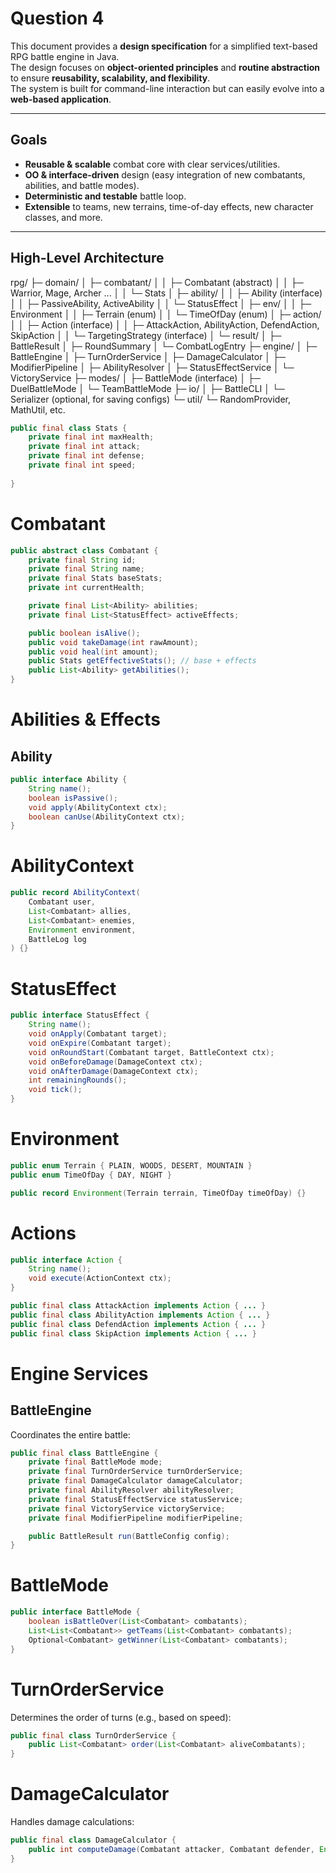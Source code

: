 # Question 4

This document provides a **design specification** for a simplified text-based RPG battle engine in Java.  
The design focuses on **object-oriented principles** and **routine abstraction** to ensure **reusability, scalability, and flexibility**.  
The system is built for command-line interaction but can easily evolve into a **web-based application**.

---

## **Goals**
- **Reusable & scalable** combat core with clear services/utilities.
- **OO & interface-driven** design (easy integration of new combatants, abilities, and battle modes).
- **Deterministic and testable** battle loop.
- **Extensible** to teams, new terrains, time-of-day effects, new character classes, and more.

---

## **High-Level Architecture**

rpg/
├─ domain/
│ ├─ combatant/
│ │ ├─ Combatant (abstract)
│ │ ├─ Warrior, Mage, Archer ...
│ │ └─ Stats
│ ├─ ability/
│ │ ├─ Ability (interface)
│ │ ├─ PassiveAbility, ActiveAbility
│ │ └─ StatusEffect
│ ├─ env/
│ │ ├─ Environment
│ │ ├─ Terrain (enum)
│ │ └─ TimeOfDay (enum)
│ ├─ action/
│ │ ├─ Action (interface)
│ │ ├─ AttackAction, AbilityAction, DefendAction, SkipAction
│ │ └─ TargetingStrategy (interface)
│ └─ result/
│ ├─ BattleResult
│ ├─ RoundSummary
│ └─ CombatLogEntry
├─ engine/
│ ├─ BattleEngine
│ ├─ TurnOrderService
│ ├─ DamageCalculator
│ ├─ ModifierPipeline
│ ├─ AbilityResolver
│ ├─ StatusEffectService
│ └─ VictoryService
├─ modes/
│ ├─ BattleMode (interface)
│ ├─ DuelBattleMode
│ └─ TeamBattleMode
├─ io/
│ ├─ BattleCLI
│ └─ Serializer (optional, for saving configs)
└─ util/
└─ RandomProvider, MathUtil, etc.

```java
public final class Stats {
    private final int maxHealth;
    private final int attack;
    private final int defense;
    private final int speed;
    
}
```
# Combatant

```java
public abstract class Combatant {
    private final String id;
    private final String name;
    private final Stats baseStats;
    private int currentHealth;

    private final List<Ability> abilities;
    private final List<StatusEffect> activeEffects;

    public boolean isAlive();
    public void takeDamage(int rawAmount);
    public void heal(int amount);
    public Stats getEffectiveStats(); // base + effects
    public List<Ability> getAbilities();
}
```
# Abilities & Effects

## Ability
```java
public interface Ability {
    String name();
    boolean isPassive();
    void apply(AbilityContext ctx);
    boolean canUse(AbilityContext ctx);
}
```
# AbilityContext

```java
public record AbilityContext(
    Combatant user,
    List<Combatant> allies,
    List<Combatant> enemies,
    Environment environment,
    BattleLog log
) {}
```
# StatusEffect

```java
public interface StatusEffect {
    String name();
    void onApply(Combatant target);
    void onExpire(Combatant target);
    void onRoundStart(Combatant target, BattleContext ctx);
    void onBeforeDamage(DamageContext ctx);
    void onAfterDamage(DamageContext ctx);
    int remainingRounds();
    void tick();
}

```
# Environment

```java
public enum Terrain { PLAIN, WOODS, DESERT, MOUNTAIN }
public enum TimeOfDay { DAY, NIGHT }

public record Environment(Terrain terrain, TimeOfDay timeOfDay) {}
```
# Actions

```java
public interface Action {
    String name();
    void execute(ActionContext ctx);
}

public final class AttackAction implements Action { ... }
public final class AbilityAction implements Action { ... }
public final class DefendAction implements Action { ... }
public final class SkipAction implements Action { ... }

```
# Engine Services

## BattleEngine
Coordinates the entire battle:
```java
public final class BattleEngine {
    private final BattleMode mode;
    private final TurnOrderService turnOrderService;
    private final DamageCalculator damageCalculator;
    private final AbilityResolver abilityResolver;
    private final StatusEffectService statusService;
    private final VictoryService victoryService;
    private final ModifierPipeline modifierPipeline;

    public BattleResult run(BattleConfig config);
}
```
# BattleMode

```java
public interface BattleMode {
    boolean isBattleOver(List<Combatant> combatants);
    List<List<Combatant>> getTeams(List<Combatant> combatants);
    Optional<Combatant> getWinner(List<Combatant> combatants);
}
```
# TurnOrderService

Determines the order of turns (e.g., based on speed):

```java
public final class TurnOrderService {
    public List<Combatant> order(List<Combatant> aliveCombatants);
}

```
# DamageCalculator

Handles damage calculations:

```java
public final class DamageCalculator {
    public int computeDamage(Combatant attacker, Combatant defender, Environment env, DamageContext ctx);
}
```









